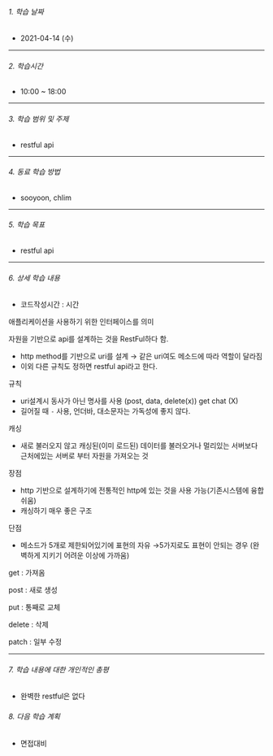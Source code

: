 ###### 1. 학습 날짜

- 2021-04-14 (수)

---

###### 2. 학습시간

- 10:00 ~ 18:00

---

###### 3. 학습 범위 및 주제

- restful api

---

###### 4. 동료 학습 방법 

- sooyoon, chlim

---

###### 5. 학습 목표 

- restful api

---

###### 6. 상세 학습 내용

- 코드작성시간 :  시간

애플리케이션을 사용하기 위한 인터페이스를 의미

자원을 기반으로 api를 설계하는 것을 RestFul하다 함.

- http method를 기반으로 uri를 설계 → 같은 uri여도 메소드에 따라 역할이 달라짐
- 이외 다른 규칙도 정하면 restful api라고 한다.

규칙

- uri설계시 동사가 아닌 명사를 사용 (post, data, delete(x)) get chat (X)
- 길어질 때 `-` 사용, 언더바, 대소문자는 가독성에 좋지 않다.

캐싱

- 새로 불러오지 않고 캐싱된(이미 로드된) 데이터를 불러오거나 멀리있는 서버보다 근처에있는 서버로 부터 자원을 가져오는 것

장점

- http 기반으로 설계하기에 전통적인 http에 있는 것을 사용 가능(기존시스템에 융합 쉬움)
- 캐싱하기 매우 좋은 구조

단점

- 메소드가 5개로 제한되어있기에 표현의 자유 →5가지로도 표현이 안되는 경우 (완벽하게 지키기 어려운 이상에 가까움)

get : 가져옴

post : 새로 생성

put : 통째로 교체

delete : 삭제

patch : 일부 수정

---

###### 7. 학습 내용에 대한 개인적인 총평

- 완벽한 restful은 없다

###### 8. 다음 학습 계획

- 면접대비